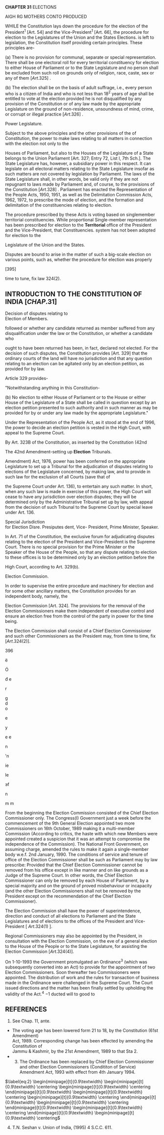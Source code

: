 **CHAPTER 31** ELECTIONS

AIGH RG MOTHERS CONTO PRODUCED

WHILE the Constitution lays down the procedure for the election of the President<sup>1</sup> [Art. 54] and the Vice-President<sup>1</sup> [Art. 66], the procedure for election to the Legislatures of the Union and the States Elections. is left to legislation, the Constitution itself providing certain principles. These principles are-

(a) There is no provision for communal, separate or special representation. There shall be one electoral roll for every territorial constituency for election to either House of Parliament or to the State Legislature and no person shall be excluded from such roll on grounds only of religion, race, caste, sex or any of them  $[Art. 325]$ .

(b) The election shall be on the basis of adult suffrage, i.e., every person who is a citizen of India and who is not less than 18<sup>2</sup> years of age shall be entitled to vote at the election provided he is not disqualified by any provision of the Constitution or of any law made by the appropriate Legislature on the ground of non-residence, unsoundness of mind, crime, or corrupt or illegal practice  $[Art. 326]$ .

Power Legislature.

Subject to the above principles and the other provisions of the of Constitution, the power to make laws relating to all matters in connection with the election not only to the

Houses of Parliament, but also to the Houses of the Legislature of a State belongs to the Union Parliament [Art. 327; Entry 72, List I, 7th Sch.]. The State Legislature has, however, a subsidiary power in this respect. It can legislate on all electoral matters relating to the State Legislature insofar as such matters are not covered by legislation by Parliament. The laws of the State Legislature shall, in other words, be valid only if they are not repugnant to laws made by Parliament and, of course, to the provisions of the Constitution  $[Art. 328]$ . Parliament has enacted the Representation of the People Acts, 1950, 1951, as well as the Delimitation Commission Acts, 1962, 1972, to prescribe the mode of election, and the formation and delimitation of the constituencies relating to election.

The procedure prescribed by these Acts is voting based on singlemember territorial constituencies. While proportional Single-member representation has been prescribed for election to the **Territorial** office of the President and the Vice-President, that Constituencies. system has not been adopted for election to the

Legislature of the Union and the States.

Disputes are bound to arise in the matter of such a big-scale election on various points, such as, whether the procedure for election was properly

 $[395]$ 

time to tune, fix law 324(2).

## INTRODUCTION TO THE CONSTITUTION OF INDIA $[CHAP. 31]$

Decision of disputes relating to<br>Election of Members.

followed or whether any candidate returned as member suffered from any disqualification under the law or the Constitution, or whether a candidate who

ought to have been returned has been, in fact, declared not elected. For the decision of such disputes, the Constitution provides [Art. 329] that the ordinary courts of the land will have no jurisdiction and that any question relating to an election can be agitated only by an election petition, as provided for by law.

Article 329 provides-

"Notwithstanding anything in this Constitution-

(b) No election to either House of Parliament or to the House or either House of the Legislature of a State shall be called in question except by an election petition presented to such authority and in such manner as may be provided for by or under any law made by the appropriate Legislature."

Under the Representation of the People Act, as it stood at the end of 1996, the power to decide an election petition is vested in the High Court, with appeal to the Supreme Court.

By Art. 323B of the Constitution, as inserted by the Constitution (42nd

The 42nd Amendment-setting up **Election** Tribunals.

Amendment) Act, 1976, power has been conferred on the appropriate Legislature to set up a Tribunal for the adjudication of disputes relating to elections of the Legislature concerned, by making law, and to provide in such law for the exclusion of all Courts (save that of

the Supreme Court under Art. 136), to entertain any such matter. In short, when any such law is made in exercise of this power, the High Court will cease to have any jurisdiction over election disputes; they will be determined only by the Administrative Tribunal set up by law, with appeal from the decision of such Tribunal to the Supreme Court by special leave under Art. 136.

Special Jurisdiction<br>for Election Disre. Presiputes dent, Vice- President, Prime Minister, Speaker.

In Art. 71 of the Constitution, the exclusive forum for adjudicating disputes relating to the election of the President and Vice-President is the Supreme Court. There is no special provision for the Prime Minister or the<br>Speaker of the House of the People, so that any dispute relating to election to these offices is to be determined only by an election petition before the

High Court, according to Art. 329(b).

Election Commission.

In order to supervise the entire procedure and machinery for election and for some other ancillary matters, the Constitution provides for an independent body, namely, the

Election Commission [Art. 324]. The provisions for the removal of the Election Commissioners make them independent of executive control and ensure an election free from the control of the party in power for the time being.

The Election Commission shall consist of a Chief Election Commissioner and such other Commissioners as the President may, from time to time, fix  $[Art. 324(2)].$ 

396

ë

Ó

đ e

r

g<br>d<br>o

e

y

e e

n

'n

ie

le

эf

n

m m

From the beginning the Election Commission consisted of the Chief Election Commissioner only. The Congress(I) Government just a week before the commencement of the 9th General Election appointed two more Commissioners on 16th October, 1989 making it a multi-member Commission (According to critics, the haste with which new Members were appointed created a suspicion that it was an attempt to compromise the independence of the Commission). The National Front Government, on assuming charge, amended the rules to make it again a single-member body w.e.f. 2nd January, 1990. The conditions of service and tenure of office of the Election Commissioner shall be such as Parliament may by law prescribe: Provided that the Chief Election Commissioner cannot be removed from his office except in like manner and on like grounds as a Judge of the Supreme Court. In other words, the Chief Election Commissioner can only be removed by each House of Parliament, by a special majority and on the ground of proved misbehaviour or incapacity (and the other Election Commissioners shall not be removed by the President except on the recommendation of the Chief Election Commissioner).

The Election Commission shall have the power of superintendence, direction and conduct of all elections to Parliament and the State Legislatures and of elections to the offices of the President and Vice-President [ $Art. 324(1)$ ].

Regional Commissioners may also be appointed by the President, in consultation with the Election Commission, on the eve of a general election to the House of the People or to the State Legislature, for assisting the Election Commission  $[Art. 324(4)].$ 

On 1-10-1993 the Government promulgated an Ordinance<sup>3</sup> (which was subsequently converted into an Act) to provide for the appointment of two Election Commissioners. Soon thereafter two Commissioners were appointed. The distribution of work and the rules for transaction of business made in the Ordinance were challenged in the Supreme Court. The Court issued directions and the matter has been finally settled by upholding the validity of the Act.<sup>4</sup>  $-1$ ducted will to good to

## **REFERENCES**

1. See Chap. 11, ante.

- The voting age has been lowered form 21 to 18, by the Constitution (61st Amendment)<br>Act, 1989. Corresponding change has been effected by amending the Constitution of<br>Jammu & Kashmir, by the 21st Amendment, 1989 to that Sta  $2.$
- 3. The Ordinance has been replaced by Chief Election Commissioner and other Election Commissioners (Condititon of Service) Amendment Act, 1993 with effect from 4th January 1994.

 $\label{eq:2} \begin{minipage}[t]{0.9\textwidth} \begin{minipage}[t]{0.9\textwidth} \centering \begin{minipage}[t]{0.9\textwidth} \centering \end{minipage}[t]{0.9\textwidth} \begin{minipage}[t]{0.9\textwidth} \centering \begin{minipage}[t]{0.9\textwidth} \centering \end{minipage}[t]{0.9\textwidth} \begin{minipage}[t]{0.9\textwidth} \centering \end{minipage}[t]{0.9\textwidth} \begin{minipage}[t]{0.9\textwidth} \centering \end{minipage}[t]{0.9\textwidth} \begin{minipage}[t]{0.9\textwidth} \centering$ 

4. T.N. Seshan v. Union of India, (1995) 4 S.C.C. 611.